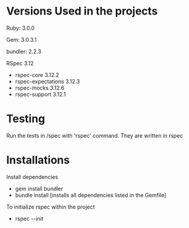 # Versions Used in the projects

Ruby: 3.0.0

Gem: 3.0.3.1

bundler: 2.2.3

RSpec 3.12
  - rspec-core 3.12.2
  - rspec-expectations 3.12.3
  - rspec-mocks 3.12.6
  - rspec-support 3.12.1

# Testing

Run the tests in /spec with 'rspec' command. They are written in rspec

# Installations

Install dependencies 
  - gem install bundler
  - bundle install [installs all dependencies listed in the Gemfile]

To initialize rspec within the project 
  - rspec --init
